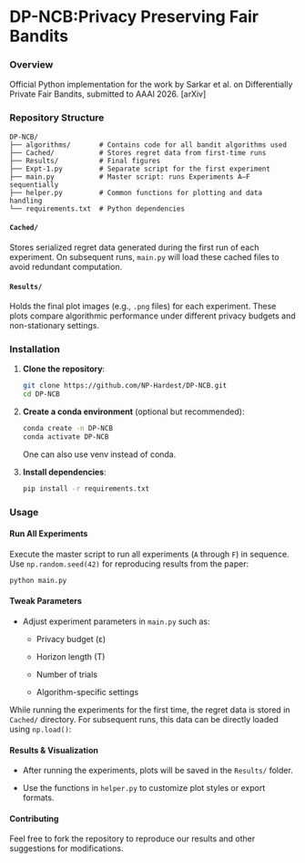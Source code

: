 
# **DP-NCB:Privacy Preserving Fair Bandits**

### Overview

Official Python implementation for the work by Sarkar et al. on Differentially Private Fair Bandits, submitted to AAAI 2026. [arXiv]
    

### Repository Structure

```
DP-NCB/
├── algorithms/       # Contains code for all bandit algorithms used
├── Cached/           # Stores regret data from first-time runs
├── Results/          # Final figures
├── Expt-1.py         # Separate script for the first experiment
├── main.py           # Master script: runs Experiments A–F sequentially
├── helper.py         # Common functions for plotting and data handling
└── requirements.txt  # Python dependencies

```


    

#### `Cached/`

Stores serialized regret data generated during the first run of each experiment. On subsequent runs, `main.py` will load these cached files to avoid redundant computation.

#### `Results/`

Holds the final plot images (e.g., `.png` files) for each experiment. These plots compare algorithmic performance under different privacy budgets and non-stationary settings.

### Installation

1.  **Clone the repository**:
    
    ```bash
    git clone https://github.com/NP-Hardest/DP-NCB.git
    cd DP-NCB
    
    ```
    
2.  **Create a conda environment** (optional but recommended):
    
    ```bash
    conda create -n DP-NCB 
    conda activate DP-NCB
    
    ```
    One can also use venv instead of conda.
3.  **Install dependencies**:
    
    ```bash
    pip install -r requirements.txt
    
    ```
    

### Usage

#### Run All Experiments

Execute the master script to run all experiments (`A` through `F`) in sequence. Use `np.random.seed(42)` for reproducing results from the paper:

```bash
python main.py

```

#### Tweak Parameters

-   Adjust experiment parameters in  `main.py` such as:
    
    -   Privacy budget (ε)
        
    -   Horizon length (T)
        
    -   Number of trials
        
    -   Algorithm-specific settings
        

While running the experiments for the first time, the regret data is stored in `Cached/` directory. For subsequent runs, this data can be directly loaded using `np.load()`:


#### Results & Visualization

-   After running the experiments, plots will be saved in the `Results/` folder.
    
-   Use the functions in `helper.py` to customize plot styles or export formats.
    



#### Contributing

Feel free to fork the repository to reproduce our results and other suggestions for modifications.
    
